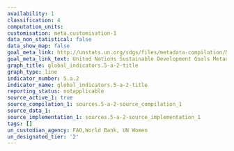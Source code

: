 ```yaml
---
availability: 1
classification: 4
computation_units:
customisation: meta.customisation-1
data_non_statistical: false
data_show_map: false
goal_meta_link: http://unstats.un.org/sdgs/files/metadata-compilation/Metadata-Goal-5.pdf
goal_meta_link_text: United Nations Sustainable Development Goals Metadata (pdf 634kB)
graph_title: global_indicators.5-a-2-title
graph_type: line
indicator_number: 5.a.2
indicator_name: global_indicators.5-a-2-title
reporting_status: notapplicable
source_active_1: true
source_compilation_1: sources.5-a-2-source_compilation_1
source_data_1:
source_implementation_1: sources.5-a-2-source_implementation_1
tags: []
un_custodian_agency: FAO,World Bank, UN Women
un_designated_tier: '2'
---
```

